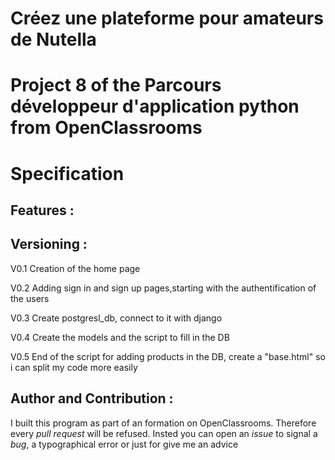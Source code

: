 # Créez une plateforme pour amateurs de Nutella
# Project 8 of the Parcours développeur d'application python from OpenClassrooms
# Specification
## Features :

## Versioning :
V0.1 Creation of the home page

V0.2 Adding sign in and sign up pages,starting with the authentification of the users

V0.3 Create postgresl_db, connect to it with django

V0.4 Create the models and the script to fill in the DB

V0.5 End of the script for adding products in the DB, create a "base.html" so i can split my code more easily


## Author and Contribution :
I built this program as part of an formation on OpenClassrooms. Therefore every *pull request* will be refused. Insted you can open an *issue* to signal a *bug*, a typographical error or just for give me an advice
